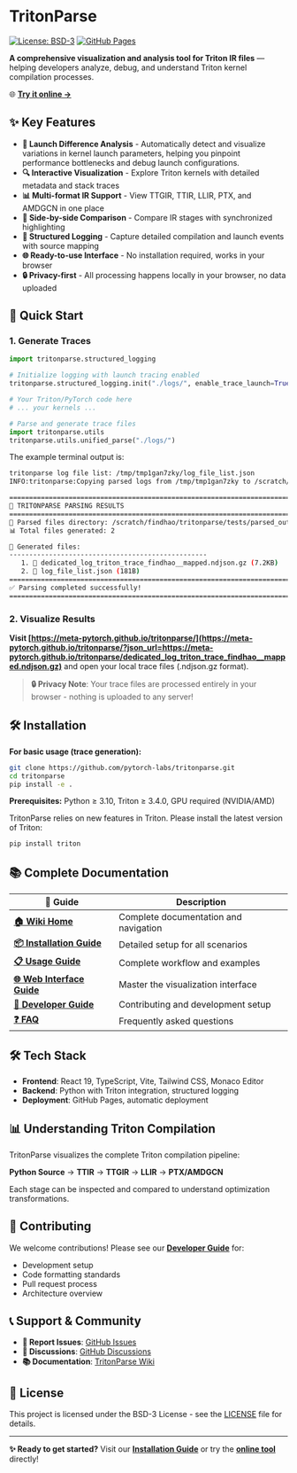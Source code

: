 # TritonParse

[![License: BSD-3](https://img.shields.io/badge/License-BSD--3-blue.svg)](https://opensource.org/licenses/BSD-3-Clause)
[![GitHub Pages](https://img.shields.io/badge/GitHub%20Pages-Deploy-brightgreen)](https://meta-pytorch.github.io/tritonparse/)

**A comprehensive visualization and analysis tool for Triton IR files** — helping developers analyze, debug, and understand Triton kernel compilation processes.

🌐 **[Try it online →](https://meta-pytorch.github.io/tritonparse/?json_url=https://meta-pytorch.github.io/tritonparse/dedicated_log_triton_trace_findhao__mapped.ndjson.gz)**

## ✨ Key Features

- **🚀 Launch Difference Analysis** - Automatically detect and visualize variations in kernel launch parameters, helping you pinpoint performance bottlenecks and debug launch configurations.
- **🔍 Interactive Visualization** - Explore Triton kernels with detailed metadata and stack traces
- **📊 Multi-format IR Support** - View TTGIR, TTIR, LLIR, PTX, and AMDGCN in one place
- **🔄 Side-by-side Comparison** - Compare IR stages with synchronized highlighting
- **📝 Structured Logging** - Capture detailed compilation and launch events with source mapping
- **🌐 Ready-to-use Interface** - No installation required, works in your browser
- **🔒 Privacy-first** - All processing happens locally in your browser, no data uploaded

## 🚀 Quick Start

### 1. Generate Traces

```python
import tritonparse.structured_logging

# Initialize logging with launch tracing enabled
tritonparse.structured_logging.init("./logs/", enable_trace_launch=True)

# Your Triton/PyTorch code here
# ... your kernels ...

# Parse and generate trace files
import tritonparse.utils
tritonparse.utils.unified_parse("./logs/")
```
The example terminal output is:
```bash
tritonparse log file list: /tmp/tmp1gan7zky/log_file_list.json
INFO:tritonparse:Copying parsed logs from /tmp/tmp1gan7zky to /scratch/findhao/tritonparse/tests/parsed_output

================================================================================
📁 TRITONPARSE PARSING RESULTS
================================================================================
📂 Parsed files directory: /scratch/findhao/tritonparse/tests/parsed_output
📊 Total files generated: 2

📄 Generated files:
--------------------------------------------------
   1. 📝 dedicated_log_triton_trace_findhao__mapped.ndjson.gz (7.2KB)
   2. 📝 log_file_list.json (181B)
================================================================================
✅ Parsing completed successfully!
================================================================================
```

### 2. Visualize Results

**Visit [https://meta-pytorch.github.io/tritonparse/](https://meta-pytorch.github.io/tritonparse/?json_url=https://meta-pytorch.github.io/tritonparse/dedicated_log_triton_trace_findhao__mapped.ndjson.gz)** and open your local trace files (.ndjson.gz format).

> **🔒 Privacy Note**: Your trace files are processed entirely in your browser - nothing is uploaded to any server!

## 🛠️ Installation

**For basic usage (trace generation):**
```bash
git clone https://github.com/pytorch-labs/tritonparse.git
cd tritonparse
pip install -e .
```

**Prerequisites:** Python ≥ 3.10, Triton ≥ 3.4.0, GPU required (NVIDIA/AMD)

TritonParse relies on new features in Triton. Please install the latest version of Triton:
```bash
pip install triton
```

## 📚 Complete Documentation

| 📖 Guide | Description |
|----------|-------------|
| **[🏠 Wiki Home](https://github.com/meta-pytorch/tritonparse/wiki)** | Complete documentation and navigation |
| **[📦 Installation Guide](https://github.com/meta-pytorch/tritonparse/wiki/01.-Installation)** | Detailed setup for all scenarios |
| **[📋 Usage Guide](https://github.com/meta-pytorch/tritonparse/wiki/02.-Usage-Guide)** | Complete workflow and examples |
| **[🌐 Web Interface Guide](https://github.com/meta-pytorch/tritonparse/wiki/03.-Web-Interface-Guide)** | Master the visualization interface |
| **[🔧 Developer Guide](https://github.com/meta-pytorch/tritonparse/wiki/04.-Developer-Guide)** | Contributing and development setup |
| **[❓ FAQ](https://github.com/meta-pytorch/tritonparse/wiki/06.-FAQ)** | Frequently asked questions |

## 🛠️ Tech Stack

- **Frontend**: React 19, TypeScript, Vite, Tailwind CSS, Monaco Editor
- **Backend**: Python with Triton integration, structured logging
- **Deployment**: GitHub Pages, automatic deployment

## 📊 Understanding Triton Compilation

TritonParse visualizes the complete Triton compilation pipeline:

**Python Source** → **TTIR** → **TTGIR** → **LLIR** → **PTX/AMDGCN**

Each stage can be inspected and compared to understand optimization transformations.

## 🤝 Contributing

We welcome contributions! Please see our **[Developer Guide](https://github.com/meta-pytorch/tritonparse/wiki/04.-Developer-Guide)** for:
- Development setup
- Code formatting standards
- Pull request process
- Architecture overview

## 📞 Support & Community

- **🐛 Report Issues**: [GitHub Issues](https://github.com/meta-pytorch/tritonparse/issues)
- **💬 Discussions**: [GitHub Discussions](https://github.com/meta-pytorch/tritonparse/discussions)
- **📚 Documentation**: [TritonParse Wiki](https://github.com/meta-pytorch/tritonparse/wiki)

## 📄 License

This project is licensed under the BSD-3 License - see the [LICENSE](LICENSE) file for details.

---

**✨ Ready to get started?** Visit our **[Installation Guide](https://github.com/meta-pytorch/tritonparse/wiki/01.-Installation)** or try the **[online tool](https://meta-pytorch.github.io/tritonparse/)** directly!
